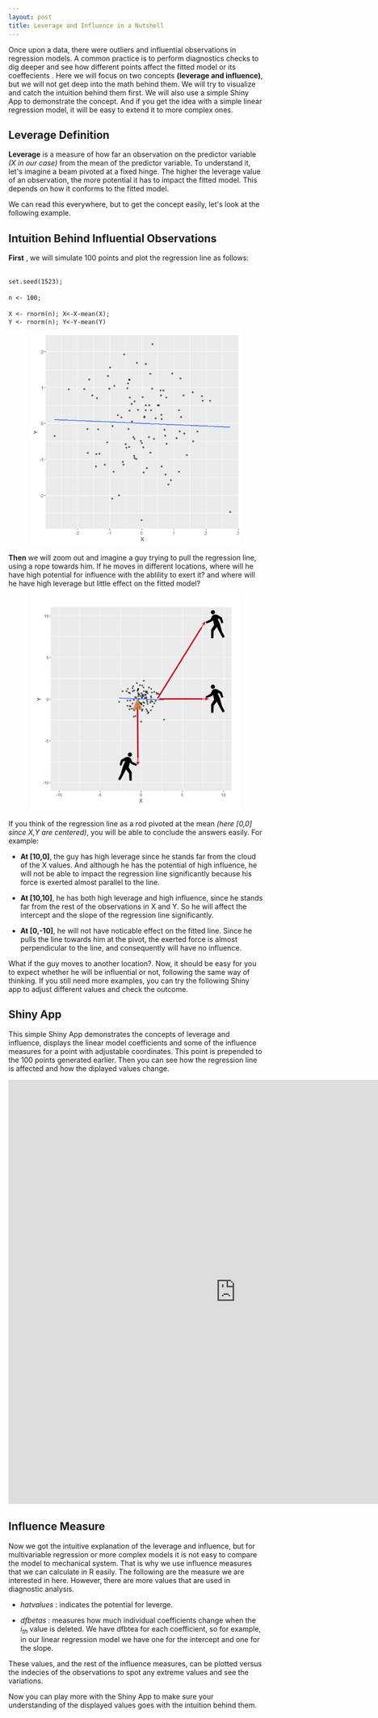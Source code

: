 ```yaml
---
layout: post
title: Leverage and Influence in a Nutshell 
---
```



Once upon a data, there were outliers and influential observations in regression models. A common practice is to perform diagnostics checks to dig deeper and see how different points affect the fitted model or its coeffecients . Here we will focus on two concepts **(leverage and influence)**, but we will not get deep into the math behind them. We will try to visualize and catch the intuition behind them first. We will also use a simple Shiny App to demonstrate the concept. And if you get the idea with a simple linear regression model, it will be easy to extend it to more complex ones. 



## Leverage Definition



**Leverage** is a measure of how far an observation on the predictor variable *(X in our case)* from the mean of the predictor variable. To understand it, let's imagine a beam pivoted at a fixed hinge. The higher the leverage value of an observation, the more potential it has to impact the fitted model. This depends on how it conforms to the fitted model.


We can read this everywhere, but to get the concept easily, let's look at the following example.


## Intuition Behind Influential Observations

**First** , we will simulate 100 points and plot the regression line as follows:



```{r}

set.seed(1523);

n <- 100;

X <- rnorm(n); X<-X-mean(X);
Y <- rnorm(n); Y<-Y-mean(Y)

```



<center><img  src="../images/2016-6-16-InfluenceAnalysis-imgs/Rplot_main.png" width="420"></center>

**Then** we will zoom out and imagine a guy trying to pull the regression line, using a rope towards him. If he moves in different locations, where will he have high potential for influence with the ablility to exert it? and where will he have high leverage but little effect on the fitted model?



<center>
<img src="../images/2016-6-16-InfluenceAnalysis-imgs/Rplot_All_pivot3.png" width="420">
</center>



If you think of the regression line as a rod pivoted at the mean *(here [0,0] since X,Y are centered)*, you will be able to conclude the answers easily. For example:

- **At [10,0]**, the guy has high leverage since he stands far from the cloud of the X values. And although he has the potential of high influence, he will not be able to impact the regression line significantly because his force is exerted almost parallel to the line.

- **At [10,10]**, he has both high leverage and high influence, since he stands far from the rest of the observations in X and Y. So he will affect the intercept and the slope of the regression line significantly. 

- **At [0,-10]**, he will not have noticable effect on the fitted line. Since he pulls the line towards him at the pivot, the exerted force is almost perpendicular to the line, and consequently will have no influence. 

What if the guy moves to another location?. Now, it should be easy for you to expect whether he will be influential or not, following the same way of thinking. If you still need more examples, you can try the following Shiny app to adjust different values and check the outcome.


## Shiny App


This simple Shiny App demonstrates the concepts of leverage and influence, displays the linear model coefficients and some of the influence measures for a point with adjustable coordinates. This point is prepended to the 100 points generated earlier. Then you can see how the regression line is affected and how the diplayed values change.







<iframe  src= "https://omaymas.shinyapps.io/Influence_Analysis/"  style="border: none; width: 900px; height: 840px" ></iframe>

## Influence Measure

Now we got the intuitive explanation of the leverage and influence, but for multivariable regression or more complex models it is not easy to compare the model to mechanical system. That is why we use influence measures that we can calculate in R easily. The following are the measure we are interested in here. However, there are more values that are used in diagnostic analysis.

- *hatvalues* : indicates the potential for leverge.

- *dfbetas* : measures how much individual coefficients change when the *i<sub>th</sub>* value is deleted. We have dfbtea for each coefficient, so for example, in our linear regression model we have one for the intercept and one for the slope.

These values, and the rest of the influence measures, can be plotted versus the indecies of the observations to spot any extreme values and see the variations.

Now you can play more with the Shiny App to make sure your understanding of the displayed values goes with the intuition behind them.


